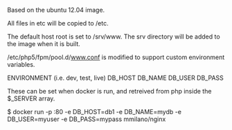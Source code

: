 Based on the ubuntu 12.04 image.

All files in etc will be copied to /etc.

The default host root is set to /srv/www. The srv directory
will be added to the image when it is built.

/etc/php5/fpm/pool.d/www.conf is modified to support
custom environment variables.

ENVIRONMENT (i.e. dev, test, live)
DB_HOST
DB_NAME
DB_USER
DB_PASS

These can be set when docker is run, and retreived from php inside the $_SERVER array.

$ docker run -p :80 -e DB_HOST=db1 -e DB_NAME=mydb -e DB_USER=myuser -e DB_PASS=mypass mmilano/nginx
